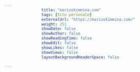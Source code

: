 ---
                title: "mariuskimmina.com"
                tags: [Sito personale]
                externalUrl: "https://mariuskimmina.com/"
                weight: 251
                showDate: false
                showAuthor: false
                showReadingTime: false
                showEdit: false
                showLikes: false
                showViews: false
                layoutBackgroundHeaderSpace: false
                ---

